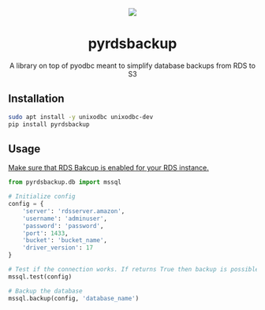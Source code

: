 <div align="center">
    <img src="assets/pyrdsbackup.png">

# pyrdsbackup

A library on top of pyodbc meant to simplify database backups from RDS to S3
</div>

## Installation

```bash
sudo apt install -y unixodbc unixodbc-dev
pip install pyrdsbackup
```

## Usage

[Make sure that RDS Bakcup is enabled for your RDS instance.](https://docs.aws.amazon.com/AmazonRDS/latest/UserGuide/Appendix.SQLServer.Options.BackupRestore.html)

```python
from pyrdsbackup.db import mssql

# Initialize config
config = {
    'server': 'rdsserver.amazon',
    'username': 'adminuser',
    'password': 'password',
    'port': 1433,
    'bucket': 'bucket_name',
    'driver_version': 17
}

# Test if the connection works. If returns True then backup is possible
mssql.test(config)

# Backup the database
mssql.backup(config, 'database_name')
```
